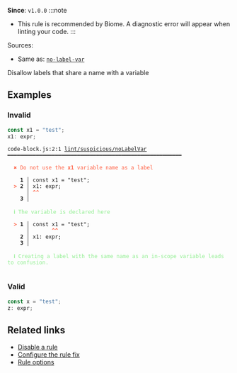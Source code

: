 **Since**: `v1.0.0`
:::note
- This rule is recommended by Biome. A diagnostic error will appear when linting your code.
:::

Sources: 
- Same as: <a href="https://eslint.org/docs/latest/rules/no-label-var" target="_blank"><code>no-label-var</code></a>

Disallow labels that share a name with a variable

## Examples

### Invalid

```js
const x1 = "test";
x1: expr;
```

<pre class="language-text"><code class="language-text">code-block.js:2:1 <a href="https://biomejs.dev/linter/rules/no-label-var">lint/suspicious/noLabelVar</a> ━━━━━━━━━━━━━━━━━━━━━━━━━━━━━━━━━━━━━━━━━━━━━━━━━━━━━━━<br /><br /><strong><span style="color: Tomato;">  </span></strong><strong><span style="color: Tomato;">✖</span></strong> <span style="color: Tomato;">Do not use the </span><span style="color: Tomato;"><strong>x1</strong></span><span style="color: Tomato;"> variable name as a label</span><br />  <br />    <strong>1 │ </strong>const x1 = &quot;test&quot;;<br /><strong><span style="color: Tomato;">  </span></strong><strong><span style="color: Tomato;">&gt;</span></strong> <strong>2 │ </strong>x1: expr;<br />   <strong>   │ </strong><strong><span style="color: Tomato;">^</span></strong><strong><span style="color: Tomato;">^</span></strong><br />    <strong>3 │ </strong><br />  <br /><strong><span style="color: lightgreen;">  </span></strong><strong><span style="color: lightgreen;">ℹ</span></strong> <span style="color: lightgreen;">The variable is declared here</span><br />  <br /><strong><span style="color: Tomato;">  </span></strong><strong><span style="color: Tomato;">&gt;</span></strong> <strong>1 │ </strong>const x1 = &quot;test&quot;;<br />   <strong>   │ </strong>      <strong><span style="color: Tomato;">^</span></strong><strong><span style="color: Tomato;">^</span></strong><br />    <strong>2 │ </strong>x1: expr;<br />    <strong>3 │ </strong><br />  <br /><strong><span style="color: lightgreen;">  </span></strong><strong><span style="color: lightgreen;">ℹ</span></strong> <span style="color: lightgreen;">Creating a label with the same name as an in-scope variable leads to confusion.</span><br />  <br /></code></pre>

### Valid

```js
const x = "test";
z: expr;
```

## Related links

- [Disable a rule](/linter/#disable-a-lint-rule)
- [Configure the rule fix](/linter#configure-the-rule-fix)
- [Rule options](/linter/#rule-options)
